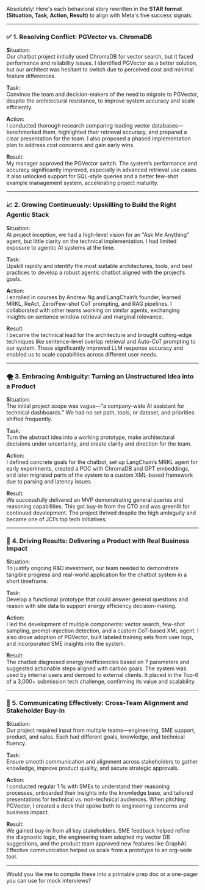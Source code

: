Absolutely! Here's each behavioral story rewritten in the **STAR format (Situation, Task, Action, Result)** to align with Meta's five success signals:

---

### ✅ **1. Resolving Conflict: PGVector vs. ChromaDB**
**S**ituation:  
Our chatbot project initially used ChromaDB for vector search, but it faced performance and reliability issues. I identified PGVector as a better solution, but our architect was hesitant to switch due to perceived cost and minimal feature differences.

**T**ask:  
Convince the team and decision-makers of the need to migrate to PGVector, despite the architectural resistance, to improve system accuracy and scale efficiently.

**A**ction:  
I conducted thorough research comparing leading vector databases—benchmarked them, highlighted their retrieval accuracy, and prepared a clear presentation for the team. I also proposed a phased implementation plan to address cost concerns and gain early wins.

**R**esult:  
My manager approved the PGVector switch. The system’s performance and accuracy significantly improved, especially in advanced retrieval use cases. It also unlocked support for SQL-style queries and a better few-shot example management system, accelerating project maturity.

---

### 📈 **2. Growing Continuously: Upskilling to Build the Right Agentic Stack**
**S**ituation:  
At project inception, we had a high-level vision for an "Ask Me Anything" agent, but little clarity on the technical implementation. I had limited exposure to agentic AI systems at the time.

**T**ask:  
Upskill rapidly and identify the most suitable architectures, tools, and best practices to develop a robust agentic chatbot aligned with the project’s goals.

**A**ction:  
I enrolled in courses by Andrew Ng and LangChain’s founder, learned MRKL, ReAct, Zero/Few-shot CoT prompting, and RAG pipelines. I collaborated with other teams working on similar agents, exchanging insights on sentence window retrieval and marginal relevance.

**R**esult:  
I became the technical lead for the architecture and brought cutting-edge techniques like sentence-level overlap retrieval and Auto-CoT prompting to our system. These significantly improved LLM response accuracy and enabled us to scale capabilities across different user needs.

---

### 🌪️ **3. Embracing Ambiguity: Turning an Unstructured Idea into a Product**
**S**ituation:  
The initial project scope was vague—“a company-wide AI assistant for technical dashboards.” We had no set path, tools, or dataset, and priorities shifted frequently.

**T**ask:  
Turn the abstract idea into a working prototype, make architectural decisions under uncertainty, and create clarity and direction for the team.

**A**ction:  
I defined concrete goals for the chatbot, set up LangChain’s MRKL agent for early experiments, created a POC with ChromaDB and GPT embeddings, and later migrated parts of the system to a custom XML-based framework due to parsing and latency issues.

**R**esult:  
We successfully delivered an MVP demonstrating general queries and reasoning capabilities. This got buy-in from the CTO and was greenlit for continued development. The project thrived despite the high ambiguity and became one of JCI’s top tech initiatives.

---

### 🏁 **4. Driving Results: Delivering a Product with Real Business Impact**
**S**ituation:  
To justify ongoing R&D investment, our team needed to demonstrate tangible progress and real-world application for the chatbot system in a short timeframe.

**T**ask:  
Develop a functional prototype that could answer general questions and reason with site data to support energy efficiency decision-making.

**A**ction:  
I led the development of multiple components: vector search, few-shot sampling, prompt-injection detection, and a custom CoT-based XML agent. I also drove adoption of PGVector, built labeled training sets from user logs, and incorporated SME insights into the system.

**R**esult:  
The chatbot diagnosed energy inefficiencies based on 7 parameters and suggested actionable steps aligned with carbon goals. The system was used by internal users and demoed to external clients. It placed in the Top-6 of a 3,000+ submission tech challenge, confirming its value and scalability.

---

### 💬 **5. Communicating Effectively: Cross-Team Alignment and Stakeholder Buy-In**
**S**ituation:  
Our project required input from multiple teams—engineering, SME support, product, and sales. Each had different goals, knowledge, and technical fluency.

**T**ask:  
Ensure smooth communication and alignment across stakeholders to gather knowledge, improve product quality, and secure strategic approvals.

**A**ction:  
I conducted regular 1:1s with SMEs to understand their reasoning processes, onboarded their insights into the knowledge base, and tailored presentations for technical vs. non-technical audiences. When pitching PGVector, I created a deck that spoke both to engineering concerns and business impact.

**R**esult:  
We gained buy-in from all key stakeholders. SME feedback helped refine the diagnostic logic, the engineering team adopted my vector DB suggestions, and the product team approved new features like GraphAI. Effective communication helped us scale from a prototype to an org-wide tool.

---

Would you like me to compile these into a printable prep doc or a one-pager you can use for mock interviews?